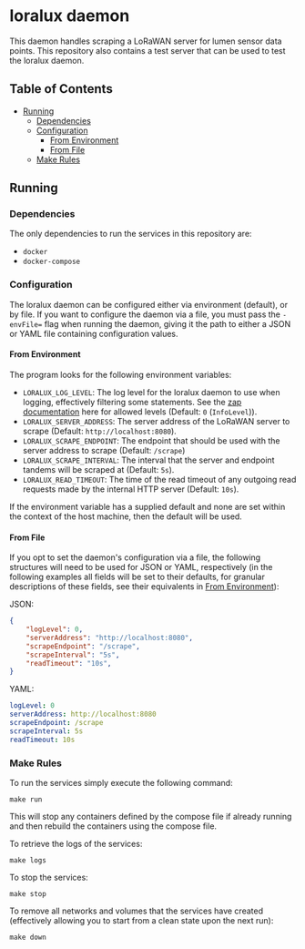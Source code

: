 # loralux daemon

This daemon handles scraping a LoRaWAN server for lumen sensor data points. This repository also contains a test server
that can be used to test the loralux daemon.

## Table of Contents

- [Running](#running)
    - [Dependencies](#dependencies)
    - [Configuration](#environment-variables)
        - [From Environment](#from-environment)
        - [From File](#from-environment)
    - [Make Rules](#make-rules)

## Running

### Dependencies

The only dependencies to run the services in this repository are:

- `docker`
- `docker-compose`

### Configuration

The loralux daemon can be configured either via environment (default), or by file. If you want to configure the daemon
via a file, you must pass the `-envFile=` flag when running the daemon, giving it the path to either a JSON or YAML file
containing configuration values.

#### From Environment

The program looks for the following environment variables:

- `LORALUX_LOG_LEVEL`: The log level for the loralux daemon to use when logging, effectively filtering some statements.
See the [zap documentation](https://godoc.org/go.uber.org/zap/zapcore#Level) here for allowed levels (Default: `0`
(`InfoLevel`)).
- `LORALUX_SERVER_ADDRESS`: The server address of the LoRaWAN server to scrape (Default: `http://localhost:8080`).
- `LORALUX_SCRAPE_ENDPOINT`: The endpoint that should be used with the server address to scrape (Default: `/scrape`)
- `LORALUX_SCRAPE_INTERVAL`: The interval that the server and endpoint tandems will be scraped at (Default: `5s`).
- `LORALUX_READ_TIMEOUT`: The time of the read timeout of any outgoing read requests made by the internal HTTP server
(Default: `10s`).

If the environment variable has a supplied default and none are set within the context of the host machine, then the
default will be used.

#### From File

If you opt to set the daemon's configuration via a file, the following structures will need to be used for JSON or YAML,
respectively (in the following examples all fields will be set to their defaults, for granular descriptions of these
fields, see their equivalents in [From Environment](#from-environment)):

JSON:
```json
{
    "logLevel": 0,
    "serverAddress": "http://localhost:8080",
    "scrapeEndpoint": "/scrape",
    "scrapeInterval": "5s",
    "readTimeout": "10s",
}
```

YAML:
```yaml
logLevel: 0
serverAddress: http://localhost:8080
scrapeEndpoint: /scrape
scrapeInterval: 5s
readTimeout: 10s
```

### Make Rules

To run the services simply execute the following command:

```shell
make run
```

This will stop any containers defined by the compose file if already running and then rebuild the containers using the
compose file.

To retrieve the logs of the services:

```shell
make logs
```

To stop the services:

```shell
make stop
```

To remove all networks and volumes that the services have created (effectively allowing you to start from a clean state
upon the next run):

```shell
make down
```
